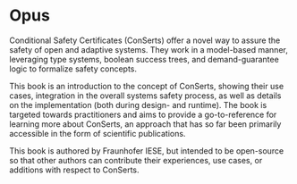 <!--
SPDX-FileCopyrightText: 2021 Andreas Schmidt <andreas.schmidt@iese.fraunhofer.de>

SPDX-License-Identifier: CC-BY-SA-4.0
-->

# Opus

Conditional Safety Certificates (ConSerts) offer a novel way to assure the safety of open and adaptive systems. They work in a model-based manner, leveraging type systems, boolean success trees, and demand-guarantee logic to formalize safety concepts.

This book is an introduction to the concept of ConSerts, showing their use cases, integration in the overall systems safety process, as well as details on the implementation (both during design- and runtime). The book is targeted towards practitioners and aims to provide a go-to-reference for learning more about ConSerts, an approach that has so far been primarily accessible in the form of scientific publications.

This book is authored by Fraunhofer IESE, but intended to be open-source so that other authors can contribute their experiences, use cases, or additions with respect to ConSerts.
